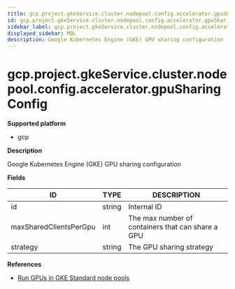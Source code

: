 ```yaml
---
title: gcp.project.gkeService.cluster.nodepool.config.accelerator.gpuSharingConfig
id: gcp.project.gkeService.cluster.nodepool.config.accelerator.gpuSharingConfig
sidebar_label: gcp.project.gkeService.cluster.nodepool.config.accelerator.gpuSharingConfig
displayed_sidebar: MQL
description: Google Kubernetes Engine (GKE) GPU sharing configuration
---
```


# gcp.project.gkeService.cluster.nodepool.config.accelerator.gpuSharingConfig

**Supported platform**

- gcp

**Description**

Google Kubernetes Engine (GKE) GPU sharing configuration

**Fields**

| ID                     | TYPE   | DESCRIPTION                                       |
| ---------------------- | ------ | ------------------------------------------------- |
| id                     | string | Internal ID                                       |
| maxSharedClientsPerGpu | int    | The max number of containers that can share a GPU |
| strategy               | string | The GPU sharing strategy                          |

**References**

- [Run GPUs in GKE Standard node pools](https://cloud.google.com/kubernetes-engine/docs/how-to/gpus)
